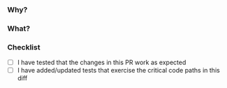 <!-- markdownlint-disable MD041 -->
<!-- ☝️ give your PR a short, but descriptive title. -->

### Why?

<!--
	Give reviewers the context necessary to understand this PR. For example,
	a link to the associated Clubhouse, or a few words
	describing the problem this PR solves.

	e.g. [CH000](https://app.clubhouse.io/metaphor-data/story/000)
-->

### What?

<!--
	Summary of the changes committed. How does your PR fix the above issue?
-->

### Checklist

- [ ] I have tested that the changes in this PR work as expected
- [ ] I have added/updated tests that exercise the critical code paths in this diff
